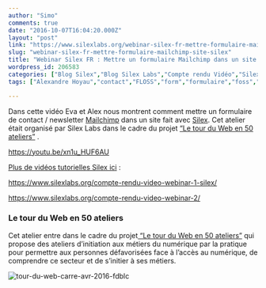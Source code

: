```yaml
---
author: "Simo"
comments: true
date: "2016-10-07T16:04:20.000Z"
layout: "post"
link: "https://www.silexlabs.org/webinar-silex-fr-mettre-formulaire-mailchimp-site-silex/"
slug: "webinar-silex-fr-mettre-formulaire-mailchimp-site-silex"
title: "Webinar Silex FR : Mettre un formulaire Mailchimp dans un site fait avec Silex"
wordpress_id: 206583
categories: ["Blog Silex","Blog Silex Labs","Compte rendu Vidéo","Silex","Silex workshops","The Blog","tuto","Tutorials Silex","Vidéos"]
tags: ["Alexandre Hoyau","contact","FLOSS","form","formulaire","foss","lexoyo","logiciel libre","logiciellibre","Mailchimp","newsletter","NL","open source","opensource","OSS","silex","silex labs","silexlabs","silexV2","website","websitebuilder"]

---
```

Dans cette vidéo Eva et Alex nous montrent comment mettre un formulaire de contact / newsletter [Mailchimp](http://mailchimp.com/) dans un site fait avec [Silex](http://www.silex.me/). Cet atelier était organisé par Silex Labs dans le cadre du projet [“Le tour du Web en 50 ateliers”](https://www.silexlabs.org/le-tour-du-web-en-50-ateliers-2/) .

https://youtu.be/xn1u_HUF6AU



[Plus de vidéos tutorielles Silex ici](https://www.silexlabs.org/category/silex/tutorials-silex/) :



https://www.silexlabs.org/compte-rendu-video-webinar-1-silex/



https://www.silexlabs.org/compte-rendu-video-webinar-2/




### **Le tour du Web en 50 ateliers**


Cet atelier entre dans le cadre du projet[ “Le tour du Web en 50 ateliers”](https://www.silexlabs.org/le-tour-du-web-en-50-ateliers-2/) qui propose des ateliers d’initiation aux métiers du numérique par la pratique pour permettre aux personnes défavorisées face à l’accès au numérique, de comprendre ce secteur et de s’initier à ses métiers.

![tour-du-web-carre-avr-2016-fdblc](https://www.silexlabs.org/wp-content/uploads/2016/07/tour-du-web-carre-avr-2016-fdblc.png)

